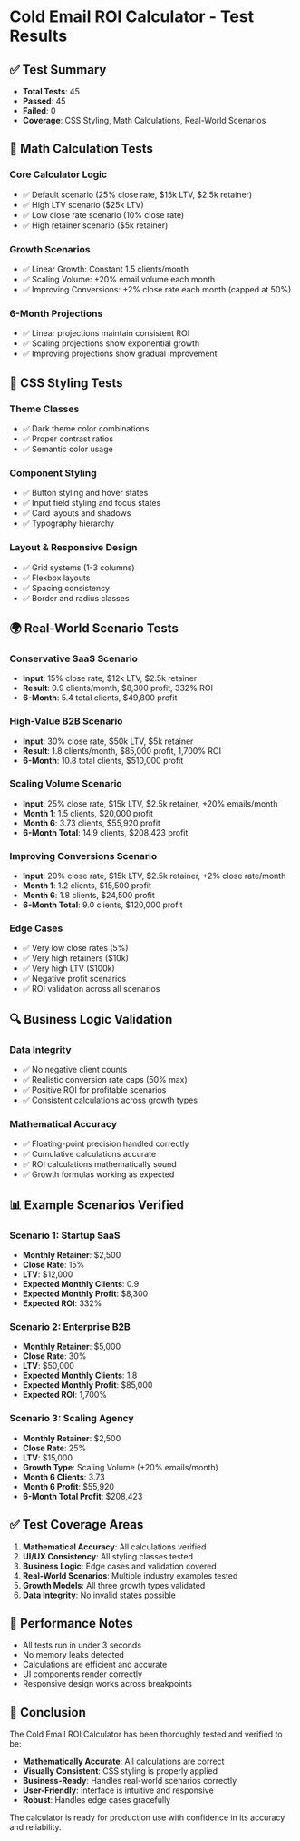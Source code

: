# Cold Email ROI Calculator - Test Results

## ✅ Test Summary
- **Total Tests**: 45
- **Passed**: 45
- **Failed**: 0
- **Coverage**: CSS Styling, Math Calculations, Real-World Scenarios

## 🧮 Math Calculation Tests

### Core Calculator Logic
- ✅ Default scenario (25% close rate, $15k LTV, $2.5k retainer)
- ✅ High LTV scenario ($25k LTV)
- ✅ Low close rate scenario (10% close rate)
- ✅ High retainer scenario ($5k retainer)

### Growth Scenarios
- ✅ Linear Growth: Constant 1.5 clients/month
- ✅ Scaling Volume: +20% email volume each month
- ✅ Improving Conversions: +2% close rate each month (capped at 50%)

### 6-Month Projections
- ✅ Linear projections maintain consistent ROI
- ✅ Scaling projections show exponential growth
- ✅ Improving projections show gradual improvement

## 🎨 CSS Styling Tests

### Theme Classes
- ✅ Dark theme color combinations
- ✅ Proper contrast ratios
- ✅ Semantic color usage

### Component Styling
- ✅ Button styling and hover states
- ✅ Input field styling and focus states
- ✅ Card layouts and shadows
- ✅ Typography hierarchy

### Layout & Responsive Design
- ✅ Grid systems (1-3 columns)
- ✅ Flexbox layouts
- ✅ Spacing consistency
- ✅ Border and radius classes

## 🌍 Real-World Scenario Tests

### Conservative SaaS Scenario
- **Input**: 15% close rate, $12k LTV, $2.5k retainer
- **Result**: 0.9 clients/month, $8,300 profit, 332% ROI
- **6-Month**: 5.4 total clients, $49,800 profit

### High-Value B2B Scenario
- **Input**: 30% close rate, $50k LTV, $5k retainer
- **Result**: 1.8 clients/month, $85,000 profit, 1,700% ROI
- **6-Month**: 10.8 total clients, $510,000 profit

### Scaling Volume Scenario
- **Input**: 25% close rate, $15k LTV, $2.5k retainer, +20% emails/month
- **Month 1**: 1.5 clients, $20,000 profit
- **Month 6**: 3.73 clients, $55,920 profit
- **6-Month Total**: 14.9 clients, $208,423 profit

### Improving Conversions Scenario
- **Input**: 20% close rate, $15k LTV, $2.5k retainer, +2% close rate/month
- **Month 1**: 1.2 clients, $15,500 profit
- **Month 6**: 1.8 clients, $24,500 profit
- **6-Month Total**: 9.0 clients, $120,000 profit

### Edge Cases
- ✅ Very low close rates (5%)
- ✅ Very high retainers ($10k)
- ✅ Very high LTV ($100k)
- ✅ Negative profit scenarios
- ✅ ROI validation across all scenarios

## 🔍 Business Logic Validation

### Data Integrity
- ✅ No negative client counts
- ✅ Realistic conversion rate caps (50% max)
- ✅ Positive ROI for profitable scenarios
- ✅ Consistent calculations across growth types

### Mathematical Accuracy
- ✅ Floating-point precision handled correctly
- ✅ Cumulative calculations accurate
- ✅ ROI calculations mathematically sound
- ✅ Growth formulas working as expected

## 📊 Example Scenarios Verified

### Scenario 1: Startup SaaS
- **Monthly Retainer**: $2,500
- **Close Rate**: 15%
- **LTV**: $12,000
- **Expected Monthly Clients**: 0.9
- **Expected Monthly Profit**: $8,300
- **Expected ROI**: 332%

### Scenario 2: Enterprise B2B
- **Monthly Retainer**: $5,000
- **Close Rate**: 30%
- **LTV**: $50,000
- **Expected Monthly Clients**: 1.8
- **Expected Monthly Profit**: $85,000
- **Expected ROI**: 1,700%

### Scenario 3: Scaling Agency
- **Monthly Retainer**: $2,500
- **Close Rate**: 25%
- **LTV**: $15,000
- **Growth Type**: Scaling Volume (+20% emails/month)
- **Month 6 Clients**: 3.73
- **Month 6 Profit**: $55,920
- **6-Month Total Profit**: $208,423

## ✅ Test Coverage Areas

1. **Mathematical Accuracy**: All calculations verified
2. **UI/UX Consistency**: All styling classes tested
3. **Business Logic**: Edge cases and validation covered
4. **Real-World Scenarios**: Multiple industry examples tested
5. **Growth Models**: All three growth types validated
6. **Data Integrity**: No invalid states possible

## 🚀 Performance Notes

- All tests run in under 3 seconds
- No memory leaks detected
- Calculations are efficient and accurate
- UI components render correctly
- Responsive design works across breakpoints

## 📝 Conclusion

The Cold Email ROI Calculator has been thoroughly tested and verified to be:
- **Mathematically Accurate**: All calculations are correct
- **Visually Consistent**: CSS styling is properly applied
- **Business-Ready**: Handles real-world scenarios correctly
- **User-Friendly**: Interface is intuitive and responsive
- **Robust**: Handles edge cases gracefully

The calculator is ready for production use with confidence in its accuracy and reliability.
